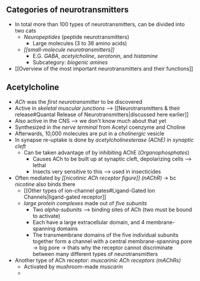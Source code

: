 ## Categories of neurotransmitters
- In total more than 100 types of neurotransmitters, can be divided into two cats
	- *Neuropeptides* (peptide neurotransmitters)
		- Large molecules (3 to 36 amino acids)
	- *[[small-molecule neurotransmitters]]*
		- E.G. *GABA*, *acetylcholine*, *serotonin*, and *histamine*
		- Subcategory: *biogenic amines* 
- [[Overview of the most important neurotransmitters and their functions]]
## Acetylcholine
- *ACh* was the *first neurotransmitter* to be discovered
- Active in *skeletal muscular junctions* --> [[Neurotransmitters & their release#Quantal Release of Neurotransmitters|discussed here earlier]]
- Also active in the CNS --> we don't know much about that yet
- Synthesized in the *nerve terminal* from Acetyl coenzyme and Choline
- Afterwards, 10,000 molecules are put in a *cholinergic* vesicle 
- In synapse re-uptake is done by *acetylcholinesterase (AChE)* in *synaptic cleft*
	- Can be taken advantage of by inhibiting AChE (*Organophosphates*)
		- Causes ACh to be built up at synaptic cleft, depolarizing cells --> lethal
		- Insects very sensitive to this --> used in insecticides
- Often mediated by *[[nicotinic ACh receptor figure]] (nAChR)* -> bc *nicotine* also binds there
	- [[Other types of ion-channel gates#Ligand-Gated Ion Channels|ligand-gated receptor]]
	- *large protein complexes* made out of *five subunits*
		- Two *alpha-subunits* --> binding sites of ACh (two must be bound to activate)
		- Each have a large extracellular domain, and 4 membrane-spanning domains
		-  The transmembrane domains of the five individual subunits together form a channel with a central membrane-spanning pore -> big pore -> thats why the receptor cannot discriminate between many different types of neurotransmitters
- Another type of ACh receptor: *muscarinic ACh receptors (mAChRs)*
	- Activated by mushroom-made *muscarin*
	- 